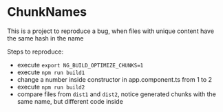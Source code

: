 # ChunkNames

This is a project to reproduce a bug, when files with unique content have the same hash in the name

Steps to reproduce:

- execute `export NG_BUILD_OPTIMIZE_CHUNKS=1`
- execute `npm run build1`
- change a number inside constructor in app.component.ts from 1 to 2
- execute `npm run build2`
- compare files from `dist1` and `dist2`, notice generated chunks with the same name, but different code inside
